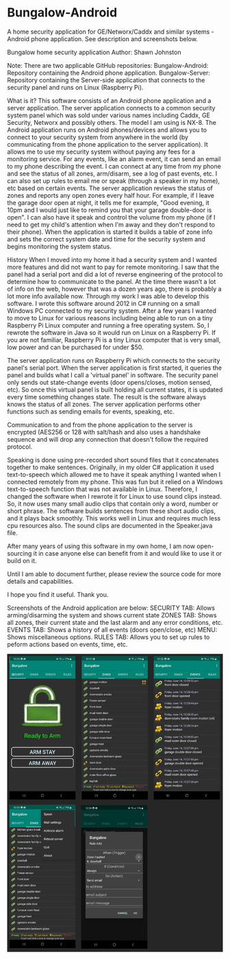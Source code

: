 # Bungalow-Android
A home security application for GE/Networx/Caddx and similar systems - Android phone application. See description and screenshots below.

Bungalow home security application
Author: Shawn Johnston

Note: There are two applicable GitHub repositories:
Bungalow-Android: Repository containing the Android phone application.
Bungalow-Server: Repository containing the Server-side application that connects to the security panel and runs on Linux (Raspberry Pi).

What is it?
This software consists of an Android phone application and a server application. The server application connects to a common security system panel which was sold under various names including Caddx, GE Security, Networx and possibly others. The model I am using is NX-8. The Android application runs on Android phones/devices and allows you to connect to your security system from anywhere in the world (by communicating from the phone application to the server application). It allows me to use my security system without paying any fees for a monitoring service. For any events, like an alarm event, it can send an email to my phone describing the event. I can connect at any time from my phone and see the status of all zones, arm/disarm, see a log of past events, etc. I can also set up rules to email me or speak (through a speaker in my home), etc based on certain events. The server application reviews the status of zones and reports any open zones every half hour. For example, if I leave the garage door open at night, it tells me for example, "Good evening, it 10pm and I would just like to remind you that your garage double-door is open". I can also have it speak and control the volume from my phone (if I need to get my child's attention when I'm away and they don't respond to their phone). When the application is started it builds a table of zone info and sets the correct system date and time for the security system and begins monitoring the system status.

History
When I moved into my home it had a security system and I wanted more features and did not want to pay for remote monitoring. I saw that the panel had a serial port and did a lot of reverse engineering of the protocol to determine how to communicate to the panel. At the time there wasn’t a lot of info on the web, however that was a dozen years ago, there is probably a lot more info available now. Through my work I was able to develop this software. 
I wrote this software around 2012 in C# running on a small Windows PC connected to my security system. After a few years I wanted to move to Linux for various reasons including being able to run on a tiny Raspberry Pi Linux computer and running a free operating system. So, I rewrote the software in Java so it would run on Linux on a Raspberry Pi. If you are not familiar, Raspberry Pi is a tiny Linux computer that is very small, low power and can be purchased for under $50.

The server application runs on Raspberry Pi which connects to the security panel's serial port. When the server application is first started, it queries the panel and builds what I call a 'virtual panel' in software. The security panel only sends out state-change events (door opens/closes, motion sensed, etc). So once this virtual panel is built holding all current states, it is updated every time something changes state. The result is the software always knows the status of all zones. The server application performs other functions such as sending emails for events, speaking, etc.

Communication to and from the phone application to the server is encrypted (AES256 or 128 with salt/hash and also uses a handshake sequence and will drop any connection that doesn't follow the required protocol. 

Speaking is done using pre-recorded short sound files that it concatenates together to make sentences. Originally, in my older C# application it used text-to-speech which allowed me to have it speak anything I wanted when I connected remotely from my phone. This was fun but it relied on a Windows text-to-speech function that was not available in Linux. Therefore, I changed the software when I rewrote it for Linux to use sound clips instead. So, it now uses many small audio clips that contain only a word, number or short phrase. The software builds sentences from these short audio clips, and it plays back smoothly. This works well in Linux and requires much less cpu resources also. The sound clips are documented in the Speaker.java file. 

After many years of using this software in my own home, I am now open-sourcing it in case anyone else can benefit from it and would like to use it or build on it.

Until I am able to document further, please review the source code for more details and capabilities.

I hope you find it useful. Thank you.


Screenshots of the Android application are below:
SECURITY TAB: Allows arming/disarming the system and shows current state
ZONES TAB: Shows all zones, their current state and the last alarm and any error conditions, etc.
EVENTS TAB: Shows a history of all events (doors open/close, etc)
MENU: Shows miscellaneous options.
RULES TAB: Allows you to set up rules to peform actions based on events, time, etc.

![Alt text](Screenshots.png)




